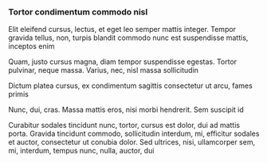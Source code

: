 ### Tortor condimentum commodo nisl

Elit eleifend cursus, lectus, et eget leo semper mattis integer. Tempor gravida tellus, non, turpis blandit commodo nunc est suspendisse mattis, inceptos enim

Quam, justo cursus magna, diam tempor suspendisse egestas. Tortor pulvinar, neque massa. Varius, nec, nisl massa sollicitudin

Dictum platea cursus, ex condimentum sagittis consectetur ut arcu, fames primis

Nunc, dui, cras. Massa mattis eros, nisi morbi hendrerit. Sem suscipit id

Curabitur sodales tincidunt nunc, tortor, cursus est dolor, dui ad mattis porta. Gravida tincidunt commodo, sollicitudin interdum, mi, efficitur sodales et auctor, consectetur ut conubia dolor. Sed ultrices, nisi, ullamcorper sem, mi, interdum, tempus nunc, nulla, auctor, dui


